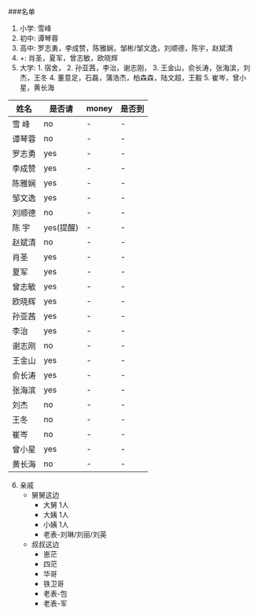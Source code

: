 ###名单 
1. 小学: 雪峰
2. 初中: 谭琴蓉
3. 高中: 罗志勇，李成赞，陈雅娴，邹彬/邹文逸，刘顺德，陈宇，赵斌清
4.	+: 肖圣，夏军，曾志敏，欧晓辉
5. 大学: 
	   1. 宿舍，
	   2. 孙亚茜，李治，谢志刚，
	   3. 王金山，俞长涛，张海滨，刘杰，王冬
	   4. 董意足，石磊，蒲浩杰，柏森森，陆文超，王毅
	   5. 崔岑，曾小星，黄长海
	   
|	姓名	|    是否请    | money    | 是否到     |
|---------|--------  |----------|-----------|
|	雪 峰	|   no     |		-	|	     -    |
|	谭琴蓉	|   no     |		-	|	     -    |
|	罗志勇	|   yes    |		-	|	     -    |
|	李成赞	|   yes    |		-	|	     -    |
|	陈雅娴	|   yes    |		-	|	     -    |
|	邹文逸	|   yes    |		-	|	     -    |
|	刘顺德	|   no    |		-	|	     -    |
|	陈 宇	|   yes(提醒)    |		-	|	     -    |
|	赵斌清	|   no     |		-	|	     -    |
|	肖圣	|   yes    |		-	|	     -    |
|	夏军	|   yes    |		-	|	     -    |
|	曾志敏	|   yes    |		-	|	     -    |
|	欧晓辉	|   yes    |		-	|	     -    |
|	孙亚茜	|   yes    |		-	|	     -    |
|	李治	|   yes    |		-	|	     -    |
|	谢志刚	|   no    |		-	|	     -    |
|	王金山	|   yes    |		-	|	     -    |
|	俞长涛	|   yes    |		-	|	     -    |
|	张海滨	|   yes    |		-	|	     -    |
|	刘杰	|   no    |		-	|	     -    |
|	王冬	|   no    |		-	|	     -    |
|	崔岑	|   no    |		-	|	     -    |
|	曾小星	|   yes    |		-	|	     -    |
|	黄长海	|   no    |		-	|	     -    |

6. 亲戚
	* 舅舅这边 
		* 大舅 1人
		* 大姨 1人
		* 小姨 1人
		* 老表-刘琳/刘丽/刘英
	* 叔叔这边
		* 崽茫
		* 四茫
		* 华哥
		* 铁卫哥
		* 老表-包
		* 老表-军